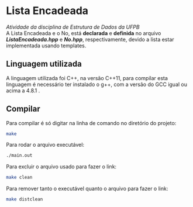 # Lista Encadeada
*Atividade da disciplina de Estrutura de Dados da UFPB*  
A Lista Encadeada e o No, está **declarada** e **definida** no arquivo ***ListaEncadeada.hpp*** e ***No.hpp***, respectivamente, devido a lista estar implementada usando templates.

## Linguagem utilizada
A linguagem utilizada foi C++, na versão C++11, para compilar esta linguagem é necessário ter instalado o g++, com a versão do GCC igual ou acima a 4.8.1 .
## Compilar
Para compilar é só digitar na linha de comando no diretório do projeto:  
```bash
make
```

Para rodar o arquivo executável:
```bash
./main.out
```

Para excluir o arquivo usado para fazer o link:
```bash
make clean
```

Para remover tanto o executável quanto o arquivo para fazer o link:
```bash
make distclean
```